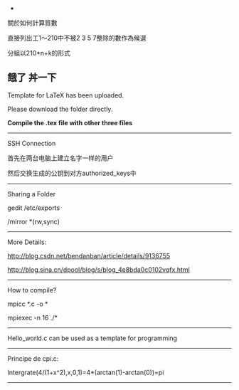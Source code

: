 -
關於如何計算質數

直接列出工1～210中不被2 3 5 7整除的數作為候選

分組以210*n+k的形式


餓了 丼一下
-----------------------------

Template for LaTeX has been uploaded.

Please download the folder directly.

**Compile the .tex file with other three files**

------------------------------
SSH Connection

首先在两台电脑上建立名字一样的用户

然后交换生成的公钥到对方authorized_keys中

------------------------------

Sharing a Folder

gedit /etc/exports

/mirror *(rw,sync)

-------------------------------

More Details:

http://blog.csdn.net/bendanban/article/details/9136755

http://blog.sina.cn/dpool/blog/s/blog_4e8bda0c0102vqfx.html

-------------------------------
How to compile?

mpicc *.c -o *

mpiexec -n 16 ./*

------------------------------

Hello_world.c can be used as a template for programming

------------------------------

Principe de cpi.c:

Intergrate(4/(1+x^2),x,0,1)=4*(arctan(1)-arctan(0))=pi

------------------------------

